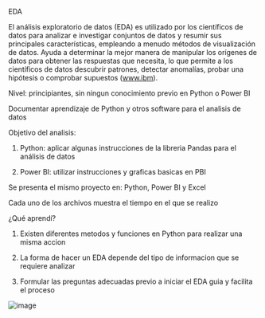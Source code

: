 EDA

El análisis exploratorio de datos (EDA) es utilizado por los científicos de datos para analizar e investigar conjuntos de datos y resumir sus principales características, empleando a menudo métodos de visualización de datos. Ayuda a determinar la mejor manera de manipular los orígenes de datos para obtener las respuestas que necesita, lo que permite a los científicos de datos descubrir patrones, detectar anomalías, probar una hipótesis o comprobar supuestos (www.ibm).



Nivel: principiantes, sin ningun conocimiento previo en Python o Power BI

Documentar aprendizaje de Python y otros software para el analisis de datos 

Objetivo del analisis: 

1. Python: aplicar algunas instrucciones de la libreria Pandas para el análisis de datos

2. Power BI: utilizar instrucciones y graficas basicas en PBI 

Se presenta el mismo proyecto en: Python, Power BI y Excel

Cada uno de los archivos muestra el tiempo en el que se realizo


¿Qué aprendí?

1. Existen diferentes metodos y funciones en Python para realizar una misma accion

2. La forma de hacer un EDA depende del tipo de informacion que se requiere analizar

3. Formular las preguntas adecuadas previo a iniciar el EDA guia y facilita el proceso



![image](https://user-images.githubusercontent.com/82233779/171077771-e85e708d-9574-45a4-8615-e277a1aca697.png)

